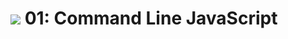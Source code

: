 # ![](https://ga-dash.s3.amazonaws.com/production/assets/logo-9f88ae6c9c3871690e33280fcf557f33.png) 01: Command Line JavaScript